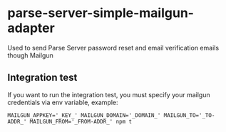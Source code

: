 # parse-server-simple-mailgun-adapter
Used to send Parse Server password reset and email verification emails though Mailgun

## Integration test
If you want to run the integration test, you must specify your mailgun credentials via env variable, example:

```
MAILGUN_APPKEY='_KEY_' MAILGUN_DOMAIN='_DOMAIN_' MAILGUN_TO='_TO-ADDR_' MAILGUN_FROM='_FROM-ADDR_' npm t
```
